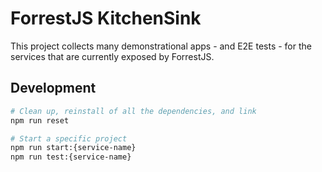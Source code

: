 # ForrestJS KitchenSink

This project collects many demonstrational apps - and E2E tests - for the services that are currently exposed by ForrestJS.

## Development

```bash
# Clean up, reinstall of all the dependencies, and link
npm run reset

# Start a specific project
npm run start:{service-name}
npm run test:{service-name}
```
